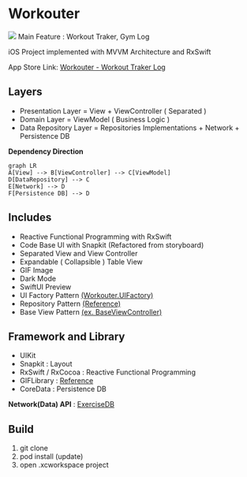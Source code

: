 
# Workouter
![](https://github.com/JongHyunLee84/Workouter/assets/112399028/82bc0c6a-45c0-403e-be6e-b3959059f5bc)
Main Feature : Workout Traker, Gym Log 

iOS Project implemented with MVVM Architecture and RxSwift

App Store Link: [Workouter - Workout Traker Log](https://apps.apple.com/kr/app/workouter-workout-tracker-log/id6447367318)

## Layers
-  Presentation Layer = View + ViewController ( Separated )
- Domain Layer = ViewModel ( Business Logic )
-  Data Repository Layer = Repositories Implementations + Network + Persistence DB

**Dependency Direction**
```mermaid
graph LR
A[View] --> B[ViewController] --> C[ViewModel]
D[DataRepository] --> C
E[Network] --> D
F[Persistence DB] --> D
```
## Includes
- Reactive Functional Programming with RxSwift
- Code Base UI with Snapkit (Refactored from storyboard)
- Separated View and View Controller
- Expandable ( Collapsible ) Table View
- GIF Image
- Dark Mode
- SwiftUI Preview
- UI Factory Pattern [(Workouter.UIFactory)](https://github.com/JongHyunLee84/Workouter/blob/main/Workouter/Utilities/UI/UIFactory.swift)
- Repository Pattern [(Reference)](https://github.com/kudoleh/iOS-Clean-Architecture-MVVM)
- Base View Pattern [(ex. BaseViewController)](https://github.com/JongHyunLee84/Workouter/blob/main/Workouter/Utilities/UI/BaseUI/BaseViewController.swift)
## Framework and Library
- UIKit
- Snapkit : Layout
- RxSwift / RxCocoa : Reactive Functional Programming
- GIFLibrary : [Reference](https://github.com/kiritmodi2702/GIF-Swift/blob/master/GIF-Swift/iOSDevCenters+GIF.swift)
- CoreData : Persistence DB

**Network(Data) API**  :  [ExerciseDB](https://rapidapi.com/justin-WFnsXH_t6/api/exercisedb/)
## Build
1. git clone
2. pod install (update)
3. open .xcworkspace project
